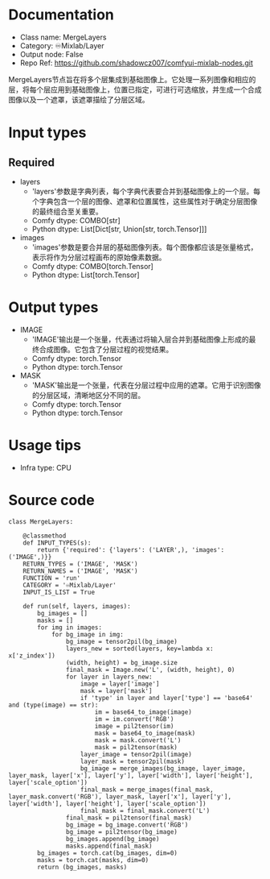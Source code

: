 # Documentation
- Class name: MergeLayers
- Category: ♾️Mixlab/Layer
- Output node: False
- Repo Ref: https://github.com/shadowcz007/comfyui-mixlab-nodes.git

MergeLayers节点旨在将多个层集成到基础图像上。它处理一系列图像和相应的层，将每个层应用到基础图像上，位置已指定，可进行可选缩放，并生成一个合成图像以及一个遮罩，该遮罩描绘了分层区域。

# Input types
## Required
- layers
    - 'layers'参数是字典列表，每个字典代表要合并到基础图像上的一个层。每个字典包含一个层的图像、遮罩和位置属性，这些属性对于确定分层图像的最终组合至关重要。
    - Comfy dtype: COMBO[str]
    - Python dtype: List[Dict[str, Union[str, torch.Tensor]]]
- images
    - 'images'参数是要合并层的基础图像列表。每个图像都应该是张量格式，表示将作为分层过程画布的原始像素数据。
    - Comfy dtype: COMBO[torch.Tensor]
    - Python dtype: List[torch.Tensor]

# Output types
- IMAGE
    - 'IMAGE'输出是一个张量，代表通过将输入层合并到基础图像上形成的最终合成图像。它包含了分层过程的视觉结果。
    - Comfy dtype: torch.Tensor
    - Python dtype: torch.Tensor
- MASK
    - 'MASK'输出是一个张量，代表在分层过程中应用的遮罩。它用于识别图像的分层区域，清晰地区分不同的层。
    - Comfy dtype: torch.Tensor
    - Python dtype: torch.Tensor

# Usage tips
- Infra type: CPU

# Source code
```
class MergeLayers:

    @classmethod
    def INPUT_TYPES(s):
        return {'required': {'layers': ('LAYER',), 'images': ('IMAGE',)}}
    RETURN_TYPES = ('IMAGE', 'MASK')
    RETURN_NAMES = ('IMAGE', 'MASK')
    FUNCTION = 'run'
    CATEGORY = '♾️Mixlab/Layer'
    INPUT_IS_LIST = True

    def run(self, layers, images):
        bg_images = []
        masks = []
        for img in images:
            for bg_image in img:
                bg_image = tensor2pil(bg_image)
                layers_new = sorted(layers, key=lambda x: x['z_index'])
                (width, height) = bg_image.size
                final_mask = Image.new('L', (width, height), 0)
                for layer in layers_new:
                    image = layer['image']
                    mask = layer['mask']
                    if 'type' in layer and layer['type'] == 'base64' and (type(image) == str):
                        im = base64_to_image(image)
                        im = im.convert('RGB')
                        image = pil2tensor(im)
                        mask = base64_to_image(mask)
                        mask = mask.convert('L')
                        mask = pil2tensor(mask)
                    layer_image = tensor2pil(image)
                    layer_mask = tensor2pil(mask)
                    bg_image = merge_images(bg_image, layer_image, layer_mask, layer['x'], layer['y'], layer['width'], layer['height'], layer['scale_option'])
                    final_mask = merge_images(final_mask, layer_mask.convert('RGB'), layer_mask, layer['x'], layer['y'], layer['width'], layer['height'], layer['scale_option'])
                    final_mask = final_mask.convert('L')
                final_mask = pil2tensor(final_mask)
                bg_image = bg_image.convert('RGB')
                bg_image = pil2tensor(bg_image)
                bg_images.append(bg_image)
                masks.append(final_mask)
        bg_images = torch.cat(bg_images, dim=0)
        masks = torch.cat(masks, dim=0)
        return (bg_images, masks)
```